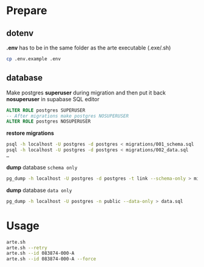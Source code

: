 # Prepare

## dotenv

**.env** has to be in the same folder as the arte executable (.exe/.sh)
```sh
cp .env.example .env
```

## database

Make postgres **superuser** during migration and then put it back **nosuperuser** in supabase SQL editor
```sql
ALTER ROLE postgres SUPERUSER
-- After migrations make postgres NOSUPERUSER
ALTER ROLE postgres NOSUPERUSER
```

**restore migrations**
```sh
psql -h localhost -U postgres -d postgres < migrations/001_schema.sql
psql -h localhost -U postgres -d postgres < migrations/002_data.sql
…
```

**dump** database `schema only`
```sh
pg_dump -h localhost -U postgres -d postgres -t link --schema-only > migrations/003_table_link.sql
```

**dump** database `data only`
```sh
pg_dump -h localhost -U postgres -n public --data-only > data.sql
```

# Usage
```sh
arte.sh
arte.sh --retry
arte.sh --id 083874-000-A
arte.sh --id 083874-000-A --force
```

